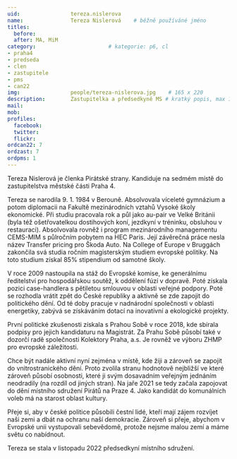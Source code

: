 ```yaml
---
uid:                tereza.nislerova
name:               Tereza Nislerová  	# běžně používáné jméno
titles:
  before: 
  after: MA, MiM
category:                       # kategorie: p6, cl
- praha4
- predseda
- clen
- zastupitele
- pms
- can22
img: 		        people/tereza-nislerova.jpg    # 165 x 220
description:        Zastupitelka a předsedkyně MS # kratký popis, max 160 znaků
mail: 
mob: 			
profiles:
  facebook:
  twitter: 
  flickr: 
ordcan22: 7
ordzast: 7
ordpms: 1
---
```


Tereza Nislerová je členka Pirátské strany. Kandiduje na sedmém místě do zastupitelstva městské části Praha 4.

Tereza se narodila 9. 1. 1984 v Berouně. Absolvovala víceleté gymnázium a potom diplomacii na Fakultě mezinárodních vztahů Vysoké školy ekonomické. Při studiu pracovala rok a půl jako au-pair ve Velké Británii (byla též ošetřovatelkou dostihových koní, jezdkyní v tréninku, obsluhou v restauraci). Absolvovala rovněž i program mezinárodního managementu CEMS-MIM s půlročním pobytem na HEC Paris. Její závěrečná práce nesla název Transfer pricing pro Škoda Auto. Na College of Europe v Bruggách zakončila svá studia ročním magisterským studiem evropské politiky. Na toto studium získal 85% stipendium od samotné školy. 

V roce 2009 nastoupila na stáž do Evropské komise, ke generálnímu ředitelství pro hospodářskou soutěž, k oddělení fúzí v dopravě. Poté získala pozici case-handlera s pětiletou smlouvou v oblasti veřejné podpory. Poté se rozhodla vrátit zpět do České republiky a aktivně se zde zapojit do politického dění. Od té doby pracuje v nadnárodní společnosti v oblasti energetiky, zabývá se získáváním dotací na inovativní a ekologické projekty. 

První politické zkušenosti získala s Prahou Sobě v roce 2018, kde sbírala podpisy pro jejich kandidaturu na Magistrát. Za Prahu Sobě působí také v dozorčí radě společnosti Kolektory Praha, a.s. Je rovněž ve výboru ZHMP pro evropské záležitosti. 

Chce být nadále aktivní nyní zejména v místě, kde žiji a zároveň se zapojit do vnitrostranického dění. Proto zvolila stranu hodnotově nejbližší ve které zároveň působí osobnosti, které ji svým dosavadním veřejným jednáním neodradily (na rozdíl od jiných stran). Na jaře 2021 se tedy začala zapojovat do dění místního sdružení Pirátů na Praze 4. Jako kandidát do komunálních voleb má na starost oblast kultury. 

Přeje si, aby v české politice působili čestní lidé, kteří mají zájem rozvíjet naši zemi a dbát na ochranu naší demokracie. Zároveň si přeje, abychom v Evropské unii vystupovali sebevědomě, protože nejsme malou zemí a máme světu co nabídnout.

Tereza se stala v listopadu 2022 předsedkyní místního sdružení.

